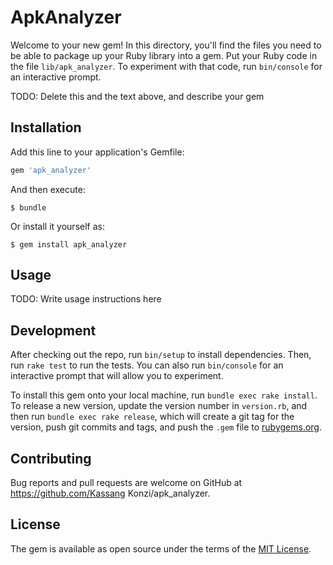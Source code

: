 # ApkAnalyzer

Welcome to your new gem! In this directory, you'll find the files you need to be able to package up your Ruby library into a gem. Put your Ruby code in the file `lib/apk_analyzer`. To experiment with that code, run `bin/console` for an interactive prompt.

TODO: Delete this and the text above, and describe your gem

## Installation

Add this line to your application's Gemfile:

```ruby
gem 'apk_analyzer'
```

And then execute:

    $ bundle

Or install it yourself as:

    $ gem install apk_analyzer

## Usage

TODO: Write usage instructions here

## Development

After checking out the repo, run `bin/setup` to install dependencies. Then, run `rake test` to run the tests. You can also run `bin/console` for an interactive prompt that will allow you to experiment.

To install this gem onto your local machine, run `bundle exec rake install`. To release a new version, update the version number in `version.rb`, and then run `bundle exec rake release`, which will create a git tag for the version, push git commits and tags, and push the `.gem` file to [rubygems.org](https://rubygems.org).

## Contributing

Bug reports and pull requests are welcome on GitHub at https://github.com/Kassang Konzi/apk_analyzer.


## License

The gem is available as open source under the terms of the [MIT License](http://opensource.org/licenses/MIT).

